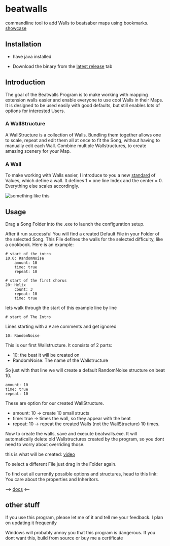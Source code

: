 # beatwalls

commandline tool to add Walls to beatsaber maps using bookmarks. [showcase](https://streamable.com/felde)

## Installation

- have java installed

- Download the binary from the [latest release](https://github.com/spookyGh0st/beatwalls/releases) tab

## Introduction

The goal of the Beatwalls Program is to make working with mapping extension walls easier and enable everyone to use cool Walls in their Maps. It is designed to be used easily with good defaults, but still enables lots of options for interested Users.

### A WallStructure 

A WallStructure is a collection of Walls. Bundling them together allows one to scale, repeat and edit them all at once to fit the Song, without having to manually edit each Wall. Combine multiple Wallstructures, to create amazing scenery for your Map.

### A Wall

To make working with Walls easier, I introduce to you a new [standard](https://xkcd.com/927) of Values, which define a wall. It defines 1 = one line Index and the center = 0. Everything else scales accordingly.

![something like this](https://i.imgur.com/Uz7aIDg.png=100x100 )

## Usage

Drag a Song Folder into the .exe to launch the configuration setup. 

After it run successful You will find a created Default File in your Folder of the selected Song.
This File defines the walls for the selected difficulty, like a cookbook. Here is an example:

```
# start of the intro
10.0: RandomNoise
    amount: 10
    time: true
    repeat: 10
    
# start of the first chorus
20: Helix
    count: 3
    repeat: 10
    time: true
```

lets walk through the start of this example line by line

```# start of The Intro```

Lines starting with a `#` are comments and get ignored

```10: RandomNoise```

This is our first Wallstructure. It consists of 2 parts:
- 10: the beat it will be created on
- RandomNoise: The name of the Wallstructure

So just with that line we will create a default RandomNoise structure on beat 10.

```
amount: 10
time: true
repeat: 10
```

These are option for our created WallStructure. 

- amount: 10 -> create 10 small structs
- time: true -> times the wall, so they appear with the beat
- repeat: 10 -> repeat the created Walls (not the WallStructure) 10 times.

Now to create the walls, save and execute beatwalls.exe. 
It will automatically delete old Wallstructures created by the program, so you dont need to worry about overriding those.

this is what will be created: [video](https://streamable.com/s/md58n)

To select a different File just drag in the Folder again.

To find out all currently possible options and structures, head to this link:
You care about the properties and Inheritors.

--> [docs](https://spookygh0st.github.io/beatwalls/structure/-wall-structure/index.html) <--

## other stuff

If you use this program, please let me of it and tell me your feedback. I plan on updating it frequently

Windows will probably annoy you that this program is dangerous. If you dont want this, build from source or buy me a certificate



